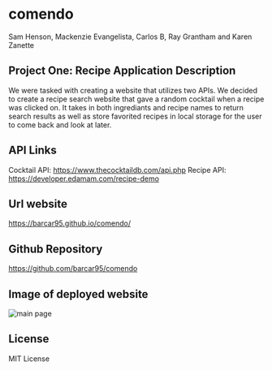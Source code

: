 # comendo

Sam Henson, Mackenzie Evangelista, Carlos B, Ray Grantham and Karen Zanette

## Project One: Recipe Application Description
We were tasked with creating a website that utilizes two APIs. We decided to create a recipe search website that gave a random cocktail when a recipe was clicked on. It takes in both ingrediants and recipe names to return search results as well as store favorited recipes in local storage for the user to come back and look at later.

## API Links
Cocktail API: https://www.thecocktaildb.com/api.php
Recipe API: https://developer.edamam.com/recipe-demo
## Url website
https://barcar95.github.io/comendo/
## Github Repository
https://github.com/barcar95/comendo
## Image of deployed website
![main page](https://github.com/barcar95/comendo/assets/130417012/228e486d-6271-412b-90c1-385520047497)

## License
MIT License
